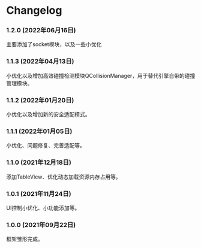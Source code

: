 # Changelog

### 1.2.0 (2022年06月16日)
主要添加了socket模块，以及一些小优化

### 1.1.3 (2022年04月13日)
小优化以及增加高效碰撞检测模块QCollisionManager，用于替代引擎自带的碰撞管理模块。

### 1.1.2 (2022年01月20日)
小优化以及增加新的安全适配模式。

### 1.1.1 (2022年01月05日)
小优化、问题修复、完善适配等。

### 1.1.0 (2021年12月18日)
添加TableView、优化动态加载资源内存占用等。

### 1.0.1 (2021年11月24日)
UI控制小优化、小功能添加等。

### 1.0.0 (2021年09月22日)
框架雏形完成。
